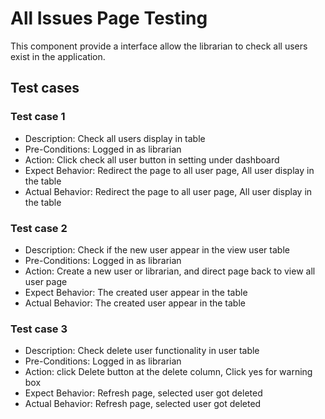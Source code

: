 # All Issues Page Testing
This component provide a interface allow the librarian to check all users exist in the application.

## Test cases
### Test case 1
- Description: Check all users display in table
- Pre-Conditions: Logged in as librarian
- Action: Click check all user button in setting under dashboard
- Expect Behavior: Redirect the page to all user page, All user display in the table
- Actual Behavior: Redirect the page to all user page, All user display in the table

### Test case 2
- Description: Check if the new user appear in the view user table
- Pre-Conditions: Logged in as librarian
- Action: Create a new user or librarian, and direct page back to view all user page
- Expect Behavior: The created user appear in the table
- Actual Behavior: The created user appear in the table

### Test case 3
- Description: Check delete user functionality in user table
- Pre-Conditions: Logged in as librarian
- Action: click Delete button at the delete column, Click yes for warning box
- Expect Behavior: Refresh page, selected user got deleted
- Actual Behavior: Refresh page, selected user got deleted